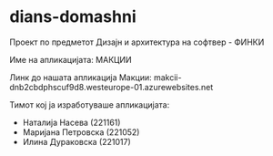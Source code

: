 # dians-domashni

Проект по предметот Дизајн и архитектура на софтвер - ФИНКИ

Име на апликацијата: МАКЦИИ 

Линк до нашата апликација Макции: makcii-dnb2cbdphscuf9d8.westeurope-01.azurewebsites.net

Тимот кој ја изработуваше апликацијата:
 - Наталија Насева (221161)
 - Маријана Петровска (221052)
 - Илина Дураковска (221017)


